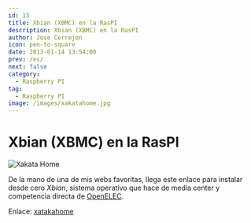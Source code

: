 ```yaml
---
id: 13
title: Xbian (XBMC) en la RasPI
description: Xbian (XBMC) en la RasPI
author: Jose Cerrejon
icon: pen-to-square
date: 2013-01-14 13:54:00
prev: /es/
next: false
category:
  - Raspberry PI
tag:
  - Raspberry PI
image: /images/xakatahome.jpg
---
```


# Xbian (XBMC) en la RasPI

![Xakata Home](/images/xakatahome.jpg)

De la mano de una de mis webs favoritas, llega este enlace para instalar desde cero *Xbian*, sistema operativo que hace de media center y competencia directa de [OpenELEC](http://openelec.tv/).

Enlace: [xatakahome](http://www.xatakahome.com/centro-multimedia/xbmc-y-tu-raspberry-pi-xbian)